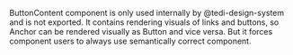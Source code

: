 ButtonContent component is only used internally by @tedi-design-system and is not exported.
It contains rendering visuals of links and buttons, so Anchor can be rendered visually as Button and vice versa.
But it forces component users to always use semantically correct component.

